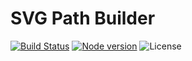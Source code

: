 # SVG Path Builder

[![Build Status](https://travis-ci.org/CalionVarduk/svg-path-builder.png?branch=master)](https://travis-ci.org/CalionVarduk/svg-path-builder)
[![Node version](https://img.shields.io/node/v/frlluc-svg-path-builder.svg?style=flat)](http://nodejs.org/download/)
![License](https://img.shields.io/github/license/mashape/apistatus.svg)